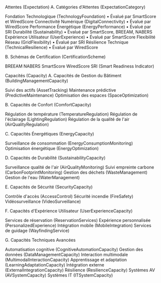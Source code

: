 Attentes (Expectation)
A. Catégories d'Attentes (ExpectationCategory)

Fondation Technologique (TechnologyFoundation)
• Évalué par SmartScore et WiredScore
Connectivité Numérique (DigitalConnectivity)
• Évalué par WiredScore
Performance Énergétique (EnergyPerformance)
• Évalué par SRI
Durabilité (Sustainability)
• Évalué par SmartScore, BREEAM, NABERS
Expérience Utilisateur (UserExperience)
• Évalué par SmartScore
Flexibilité Réseau (GridFlexibility)
• Évalué par SRI
Résilience Technique (TechnicalResilience)
• Évalué par WiredScore

B. Schémas de Certification (CertificationScheme)

BREEAM
NABERS
SmartScore
WiredScore
SRI (Smart Readiness Indicator)


Capacités (Capacity)
A. Capacités de Gestion du Bâtiment (BuildingManagementCapacity)

Suivi des actifs (AssetTracking)
Maintenance prédictive (PredictiveMaintenance)
Optimisation des espaces (SpaceOptimization)

B. Capacités de Confort (ComfortCapacity)

Régulation de température (TemperatureRegulation)
Régulation de l'éclairage (LightingRegulation)
Régulation de la qualité de l'air (AirQualityRegulation)

C. Capacités Énergétiques (EnergyCapacity)

Surveillance de consommation (EnergyConsumptionMonitoring)
Optimisation énergétique (EnergyOptimization)

D. Capacités de Durabilité (SustainabilityCapacity)

Surveillance qualité de l'air (AirQualityMonitoring)
Suivi empreinte carbone (CarbonFootprintMonitoring)
Gestion des déchets (WasteManagement)
Gestion de l'eau (WaterManagement)

E. Capacités de Sécurité (SecurityCapacity)

Contrôle d'accès (AccessControl)
Sécurité incendie (FireSafety)
Vidéosurveillance (VideoSurveillance)

F. Capacités d'Expérience Utilisateur (UserExperienceCapacity)

Services de réservation (ReservationServices)
Expérience personnalisée (PersonalizedExperience)
Intégration mobile (MobileIntegration)
Services de guidage (WayfindingService)

G. Capacités Techniques Avancées

Automatisation cognitive (CognitiveAutomationCapacity)
Gestion des données (DataManagementCapacity)
Interaction multimodale (MultimodalInteractionCapacity)
Apprentissage et adaptation (LearningAdaptationCapacity)
Intégration externe (ExternalIntegrationCapacity)
Résilience (ResilienceCapacity)
Systèmes AV (AVSystemCapacity)
Systèmes IT (ITSystemCapacity)
